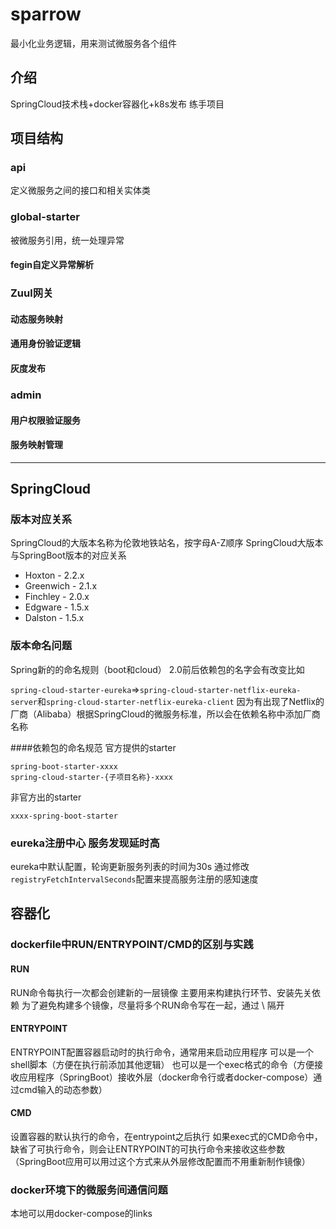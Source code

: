 # sparrow
最小化业务逻辑，用来测试微服务各个组件

## 介绍
SpringCloud技术栈+docker容器化+k8s发布 练手项目
## 项目结构

### api
定义微服务之间的接口和相关实体类

### global-starter
被微服务引用，统一处理异常
#### fegin自定义异常解析


### Zuul网关
#### 动态服务映射



#### 通用身份验证逻辑



#### 灰度发布



### admin
#### 用户权限验证服务



#### 服务映射管理





---


## SpringCloud
### 版本对应关系
SpringCloud的大版本名称为伦敦地铁站名，按字母A-Z顺序
SpringCloud大版本与SpringBoot版本的对应关系
* Hoxton - 2.2.x
* Greenwich - 2.1.x
* Finchley - 2.0.x
* Edgware - 1.5.x
* Dalston - 1.5.x

### 版本命名问题
Spring新的的命名规则（boot和cloud）
2.0前后依赖包的名字会有改变比如

`spring-cloud-starter-eureka`=>`spring-cloud-starter-netflix-eureka-server`和`spring-cloud-starter-netflix-eureka-client`
因为有出现了Netflix的厂商（Alibaba）根据SpringCloud的微服务标准，所以会在依赖名称中添加厂商名称

####依赖包的命名规范
官方提供的starter 
```
spring-boot-starter-xxxx
spring-cloud-starter-{子项目名称}-xxxx
```
非官方出的starter
```
xxxx-spring-boot-starter
```
### eureka注册中心 服务发现延时高
eureka中默认配置，轮询更新服务列表的时间为30s
通过修改`registryFetchIntervalSeconds`配置来提高服务注册的感知速度
## 容器化
### dockerfile中RUN/ENTRYPOINT/CMD的区别与实践
#### RUN
RUN命令每执行一次都会创建新的一层镜像
主要用来构建执行环节、安装先关依赖
为了避免构建多个镜像，尽量将多个RUN命令写在一起，通过 \ 隔开
#### ENTRYPOINT
ENTRYPOINT配置容器启动时的执行命令，通常用来启动应用程序
可以是一个shell脚本（方便在执行前添加其他逻辑）
也可以是一个exec格式的命令（方便接收应用程序（SpringBoot）接收外层（docker命令行或者docker-compose）通过cmd输入的动态参数）

#### CMD
设置容器的默认执行的命令，在entrypoint之后执行
如果exec式的CMD命令中，缺省了可执行命令，则会让ENTRYPOINT的可执行命令来接收这些参数（SpringBoot应用可以用过这个方式来从外层修改配置而不用重新制作镜像）

### docker环境下的微服务间通信问题
本地可以用docker-compose的links